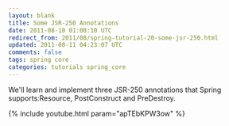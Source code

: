 ```yaml
---           
layout: blank
title: Some JSR-250 Annotations
date: 2011-08-10 01:00:10 UTC
redirect_from: 2011/08/spring-tutorial-20-some-jsr-250.html
updated: 2011-08-11 04:23:07 UTC
comments: false
tags: spring core
categories: tutorials spring_core
---
```


We'll learn and implement three JSR-250 annotations that Spring supports:Resource, PostConstruct and PreDestroy.

{% include youtube.html param="apTEbKPW3ow" %}

